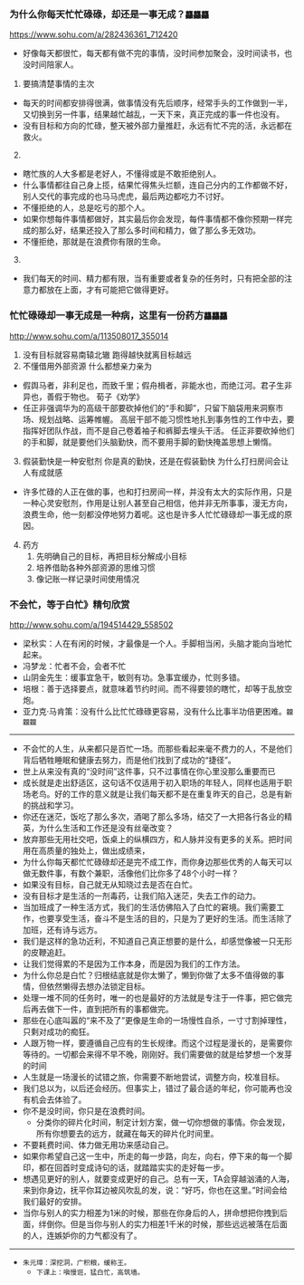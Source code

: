 ### 为什么你每天忙忙碌碌，却还是一事无成？`龘龘龘`
https://www.sohu.com/a/282436361_712420
- 好像每天都很忙，每天都有做不完的事情，没时间参加聚会，没时间读书，也没时间陪家人。
1. 要搞清楚事情的主次
- 每天的时间都安排得很满，做事情没有先后顺序，经常手头的工作做到一半，又切换到另一件事，结果越忙越乱，一天下来，真正完成的事一件也没有。
- 没有目标和方向的忙碌，整天被外部力量推赶，永远有忙不完的活，永远都在救火。
2.
- 瞎忙族的人大多都是老好人，不懂得或是不敢拒绝别人。
- 什么事情都往自己身上揽，结果忙得焦头烂额，连自己分内的工作都做不好，别人交代的事完成的也马马虎虎，最后两边都吃力不讨好。
- 不懂拒绝的人，总是吃亏的那个人。
- 如果你想每件事情都做好，其实最后你会发现，每件事情都不像你预期一样完成的那么好，结果还投入了那么多时间和精力，做了那么多无效功。
- 不懂拒绝，那就是在浪费你有限的生命。
3.
- 我们每天的时间、精力都有限，当有重要或者复杂的任务时，只有把全部的注意力都放在上面，才有可能把它做得更好。
### 忙忙碌碌却一事无成是一种病，这里有一份药方`龘龘龘`
http://www.sohu.com/a/113508017_355014
1. 没有目标就容易南辕北辙
跑得越快就离目标越远
2. 不懂借用外部资源
什么都想亲力亲为
- 假舆马者，非利足也，而致千里；假舟楫者，非能水也，而绝江河。君子生非异也，善假于物也。
荀子《劝学》
- 任正非强调华为的高级干部要砍掉他们的“手和脚”，只留下脑袋用来洞察市场、规划战略、运筹帷幄。
高层干部不能习惯性地扎到事务性的工作中去，要指挥好团队作战，而不是自己卷着袖子和裤脚去埋头干活。
任正非要砍掉他们的手和脚，就是要他们头脑勤快，而不要用手脚的勤快掩盖思想上懒惰。
3. 假装勤快是一种安慰剂
你是真的勤快，还是在假装勤快
为什么打扫房间会让人有成就感
- 许多忙碌的人正在做的事，也和打扫房间一样，并没有太大的实际作用，只是一种心灵安慰剂，作用是让别人甚至自己相信，他并非无所事事，漫无方向，浪费生命，他一刻都没停地努力着呢。这也是许多人忙忙碌碌却一事无成的原因。
4. 药方
   1. 先明确自己的目标，再把目标分解成小目标
   2. 培养借助各种外部资源的思维习惯
   3. 像记账一样记录时间使用情况
### 不会忙，等于白忙》精句欣赏
http://www.sohu.com/a/194514429_558502
- 梁秋实：人在有闲的时候，才最像是一个人。手脚相当闲，头脑才能向当地忙起来。
- 冯梦龙：忙者不会，会者不忙
- 山阴金先生：缓事宜急干，敏则有功。急事宜缓办，忙则多错。
- 培根：善于选择要点，就意味着节约时间。而不得要领的瞎忙，却等于乱放空炮。
- 亚力克·马肯策：没有什么比忙忙碌碌更容易，没有什么比事半功倍更困难。`龖龖龖`
---
- 不会忙的人生，从来都只是百忙一场。而那些看起来毫不费力的人，不是他们背后牺牲睡眠和健康去努力，而是他们找到了成功的“捷径”。
- 世上从来没有真的“没时间”这件事，只不过事情在你心里没那么重要而已
- 成长就是走出舒适区，这句话不仅适用于初入职场的年轻人，同样也适用于职场老鸟。好的工作的意义就是让我们每天都不是在重复昨天的自己，总是有新的挑战和学习。
- 你还在迷茫，饭吃了那么多次，酒喝了那么多场，结交了一大把各行各业的精英，为什么生活和工作还是没有丝毫改变？
- 放弃那些无用社交吧，饭桌上的纵横四方，和人脉并没有更多的关系。把时间用在高质量的独处上，做出成绩来，
- 为什么你每天都忙忙碌碌却还是完不成工作，而你身边那些优秀的人每天可以做无数件事，有数个兼职，活像他们比你多了48个小时一样？
- 如果没有目标，自己就无从知晓过去是否在白忙。
- 没有目标才是生活的一剂毒药，让我们陷入迷茫，失去工作的动力。
- 当加班成了一种生活方式，我们的生活仿佛陷入了白忙的窘境。我们需要工作，也要享受生活，奋斗不是生活的目的，只是为了更好的生活。而生活除了加班，还有诗与远方。
- 我们是这样的急功近利，不知道自己真正想要的是什么，却感觉像被一只无形的皮鞭追赶。
- 让我们觉得累的不是因为工作本身，而是因为我们的工作方法。
- 为什么你总是白忙？归根结底就是你太懒了，懒到你做了太多不值得做的事情，但依然懒得去想办法锁定目标。
- 处理一堆不同的任务时，唯一的也是最好的方法就是专注于一件事，把它做完后再去做下一件，直到把所有的事都做完。
- 那些在心底叫嚣的“来不及了”更像是生命的一场慢性自杀，一寸寸割掉理性，只剩对成功的痴狂。
- 人跟万物一样，要遵循自己应有的生长规律。而这个过程是漫长的，是需要你等待的。一切都会来得不早不晚，刚刚好。我们需要做的就是给梦想一个发芽的时间
- 人生就是一场漫长的试错之旅，你需要不断地尝试，调整方向，校准目标。
- 我们总以为，以后还会经历。但事实上，错过了最合适的年纪，你可能再也没有机会去体验了。
- 你不是没时间，你只是在浪费时间。
  - 分类你的碎片化时间，制定计划方案，做一切你想做的事情。你会发现，所有你想要去的远方，就藏在每天的碎片化时间里。
- 不要耗费时间、体力做无用功来感动自己。
- 如果你希望自己这一生中，所走的每一步路，向左，向右，停下来的每一个脚印，都在回首时变成诗句的话，就踏踏实实的走好每一步。
- 想遇见更好的别人，就要变成更好的自己。总有一天，TA会穿越汹涌的人海，来到你身边，抚平你耳边被风吹乱的发，说：“好巧，你也在这里。”时间会给我们最好的安排。
- 当你与别人的实力相差为1米的时候，那些在你身后的人，拼命想把你拽到后面，绊倒你。但是当你与别人的实力相差1千米的时候，那些远远被落在后面的人，连嫉妒你的力气都没有了。
---
   - `朱元璋：深挖洞，广积粮，缓称王。`
     - `下课上：嗔慢诳，猛白忙，高筑墙。`
